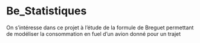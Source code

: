 # Be_Statistiques
On s’intéresse dans ce projet à l’étude de la formule de Breguet permettant de modéliser la consommation en fuel d’un avion donné pour un trajet
